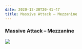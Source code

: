 ```yaml
---
date: 2020-12-30T20-41-47
title: Massive Attack – Mezzanine
---
```

### Massive Attack – Mezzanine

![](dayone-moment://299CCC6829BE4A24BF74DD16BFF103F5)
